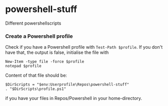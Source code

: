 # powershell-stuff
Different powershellscripts

### Create a Powershell profile
Check if you have a Powershell profile with ```Test-Path $profile```.
If you don't have that, the output is false, initialise the file with
```
New-Item -type file -force $profile
notepad $profile
```
Content of that file should be:
```
$DirScripts = "$env:Userprofile\Repos\powershell-stuff"
. "$DirScripts\profile.ps1"
```
if you have your files in Repos/Powershell in your home-directory.
